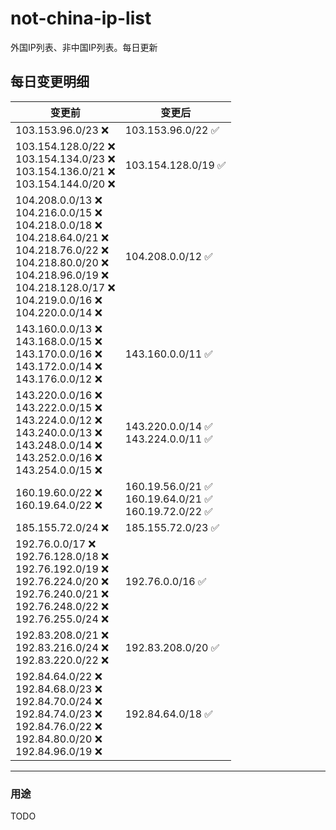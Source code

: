 # not-china-ip-list
外国IP列表、非中国IP列表。每日更新

每日变更明细
--------------------
|  变更前   | 变更后 |
|  ----  | ----  |
|  103.153.96.0/23 :x:  | 103.153.96.0/22 :white_check_mark: | 
|  103.154.128.0/22 :x: <br> 103.154.134.0/23 :x: <br> 103.154.136.0/21 :x: <br> 103.154.144.0/20 :x: <br> | 103.154.128.0/19 :white_check_mark: | 
|  104.208.0.0/13 :x: <br> 104.216.0.0/15 :x: <br> 104.218.0.0/18 :x: <br> 104.218.64.0/21 :x: <br> 104.218.76.0/22 :x: <br> 104.218.80.0/20 :x: <br> 104.218.96.0/19 :x: <br> 104.218.128.0/17 :x: <br> 104.219.0.0/16 :x: <br> 104.220.0.0/14 :x: <br> | 104.208.0.0/12 :white_check_mark: | 
|  143.160.0.0/13 :x: <br> 143.168.0.0/15 :x: <br> 143.170.0.0/16 :x: <br> 143.172.0.0/14 :x: <br> 143.176.0.0/12 :x: <br> | 143.160.0.0/11 :white_check_mark: | 
|  143.220.0.0/16 :x: <br> 143.222.0.0/15 :x: <br> 143.224.0.0/12 :x: <br> 143.240.0.0/13 :x: <br> 143.248.0.0/14 :x: <br> 143.252.0.0/16 :x: <br> 143.254.0.0/15 :x: <br> | 143.220.0.0/14 :white_check_mark: <br> 143.224.0.0/11 :white_check_mark: <br>  | 
|  160.19.60.0/22 :x: <br> 160.19.64.0/22 :x: <br> | 160.19.56.0/21 :white_check_mark: <br> 160.19.64.0/21 :white_check_mark: <br> 160.19.72.0/22 :white_check_mark: <br>  | 
|  185.155.72.0/24 :x:  | 185.155.72.0/23 :white_check_mark: | 
|  192.76.0.0/17 :x: <br> 192.76.128.0/18 :x: <br> 192.76.192.0/19 :x: <br> 192.76.224.0/20 :x: <br> 192.76.240.0/21 :x: <br> 192.76.248.0/22 :x: <br> 192.76.255.0/24 :x: <br> | 192.76.0.0/16 :white_check_mark: | 
|  192.83.208.0/21 :x: <br> 192.83.216.0/24 :x: <br> 192.83.220.0/22 :x: <br> | 192.83.208.0/20 :white_check_mark: | 
|  192.84.64.0/22 :x: <br> 192.84.68.0/23 :x: <br> 192.84.70.0/24 :x: <br> 192.84.74.0/23 :x: <br> 192.84.76.0/22 :x: <br> 192.84.80.0/20 :x: <br> 192.84.96.0/19 :x: <br> | 192.84.64.0/18 :white_check_mark: | 

--------------------
### 用途
TODO
